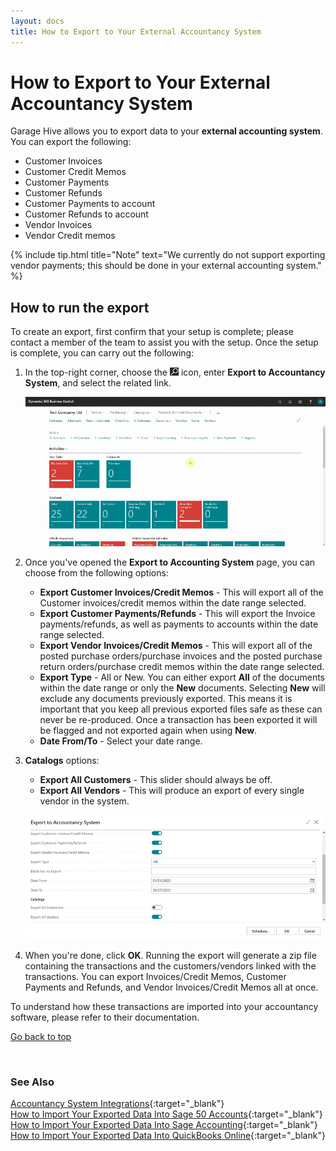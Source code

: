 ```yaml
---
layout: docs
title: How to Export to Your External Accountancy System
---
```


<a name="top"></a>

# How to Export to Your External Accountancy System

Garage Hive allows you to export data to your **external accounting system**. You can export the following:

* Customer Invoices
* Customer Credit Memos
* Customer Payments
* Customer Refunds
* Customer Payments to account
* Customer Refunds to account
* Vendor Invoices
* Vendor Credit memos

{% include tip.html title="Note" text="We currently do not support exporting vendor payments; this should be done in your external accounting system." %}

## How to run the export 

To create an export, first confirm that your setup is complete; please contact a member of the team to assist you with the setup. Once the setup is complete, you can carry out the following:
1. In the top-right corner, choose the ![](media/search_icon.png) icon, enter **Export to Accountancy System**, and select the related link.

   ![](media/garagehive-accountancy-export1.gif)

2. Once you've opened the **Export to Accounting System** page, you can choose from the following options: 

   * **Export Customer Invoices/Credit Memos** - This will export all of the Customer invoices/credit memos within the date range selected. 
   * **Export Customer Payments/Refunds** - This will export the Invoice payments/refunds, as well as payments to accounts within the date range selected.
   * **Export Vendor Invoices/Credit Memos** - This will export all of the posted purchase orders/purchase invoices and the posted purchase return orders/purchase credit memos within the date range selected. 
   * **Export Type** - All or New. You can either export **All** of the documents within the date range or only the **New** documents. Selecting **New** will exclude any documents previously exported. This means it is important that you keep all previous exported files safe as these can never be re-produced. Once a transaction has been exported it will be flagged and not exported again when using **New**.
   * **Date From/To** - Select your date range.

3. **Catalogs** options:

   * **Export All Customers** - This slider should always be off.
   * **Export All Vendors** - This will produce an export of every single vendor in the system.

   ![](media/garagehive-accountancy-export2.png)

4. When you're done, click **OK**. Running the export will generate a zip file containing the transactions and the customers/vendors linked with the transactions. You can export Invoices/Credit Memos, Customer Payments and Refunds, and Vendor Invoices/Credit Memos all at once. 

To understand how these transactions are imported into your accountancy software, please refer to their documentation.


[Go back to top](#top)

<br>

### **See Also**

[Accountancy System Integrations](garagehive-external-accountancy-integration.html){:target="_blank"} \
[How to Import Your Exported Data Into Sage 50 Accounts](garagehive-import-exported-data-to-sage-50-accounts.html){:target="_blank"} \
[How to Import Your Exported Data Into Sage Accounting](garagehive-import-exported-data-to-sage-accounting.html){:target="_blank"} \
[How to Import Your Exported Data Into QuickBooks Online](garagehive-import-exported-data-to-quickbooks-online.html){:target="_blank"}